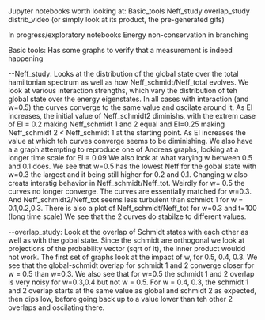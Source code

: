 ###
Jupyter notebooks worth looking at:
Basic_tools
Neff_study
overlap_study
distrib_video (or simply look at its product, the pre-generated gifs)

In progress/exploratory notebooks
Energy non-conservation in branching


Basic tools: Has some graphs to verify that a measurement is indeed happening

--Neff_study: Looks at the distribution of the global state over the total hamiltonian spectrum as well as how Neff_schmidt/Neff_total evolves.
We look at various interaction strengths, which vary the distribution of teh global state over the energy eigenstates. 
In all cases with interaction (and w=0.5) the curves converge to the same value and oscilate around it.
As EI increases, the initial value of Neff_schmidt2 diminishs, with the extrem case of EI = 0.2 making Neff_schmidt 1 and 2 equal and EI=0.25 making Neff_schmidt 2 < Neff_schmidt 1 at the starting point. As EI increases the value at which teh curves converge seems to be diminishing.
We also have a a graph attempting to reproduce one of Andreas graphs, looking at a longer time scale for EI = 0.09
We also look at what varying w between 0.5 and 0.1 does. We see that w=0.5 has the lowest Neff for the gobal state with w=0.3 the largest and it being still higher for 0.2 and 0.1.
Changing w also creats interstig behavior in Neff_schmidt/Neff_tot. Weirdly for w= 0.5 the curves no longer converge. The curves are essentially matched for w=0.3. And Neff_schmidt2/Neff_tot seems less turbulent than schmidt 1 for w = 0.1,0.2,0.3.
There is also a plot of Neff_schmidt/Neff_tot for w=0.3 and t=100 (long time scale) We see that the 2 curves do stabilze to different values.

--overlap_study: Look at the overlap of Schmidt states with each other as well as with the gobal state. Since the schmidt are orthogonal we look at projections of the probability vector (sqrt of it), the inner product wouldd not work.
The first set of graphs look at the impact of w, for 0.5, 0.4, 0.3. We see that the global-schmidt overlap for schmidt 1 and 2 converge closer for w = 0.5 than w=0.3. We also see that for w=0.5 the schmidt 1 and 2 overlap is very noisy for w=0.3,0.4 but not w = 0.5. For w = 0.4, 0.3, the schmidt 1 and 2 overlap starts at the same value as global and schmidt 2 as expected, then dips low, before going back up to a value lower than teh other 2 overlaps and oscilating there.





